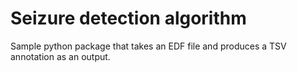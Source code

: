 # Seizure detection algorithm

Sample python package that takes an EDF file and produces a TSV annotation as an output.
